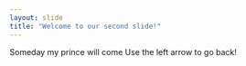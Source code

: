 ```yaml
---
layout: slide
title: "Welcome to our second slide!"
---
```

Someday my prince will come
Use the left arrow to go back!
